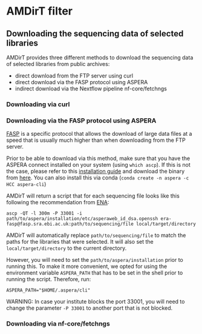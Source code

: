 # AMDirT filter

## Downloading the sequencing data of selected libraries

AMDirT provides three different methods to download the sequencing data of selected libraries from public archives: 

  - direct download from the FTP server using curl
  - direct download via the FASP protocol using ASPERA
  - indirect download via the Nextflow pipeline nf-core/fetchngs

### Downloading via curl

### Downloading via the FASP protocol using ASPERA

[FASP](https://en.wikipedia.org/wiki/Fast_and_Secure_Protocol) is a specific protocol that allows the download of large data files at a speed that is usually much higher than when downloading from the FTP server.

Prior to be able to download via this method, make sure that you have the ASPERA connect installed on your system (using `which ascp`). If this is not the case, please refer to this [installation guide](https://www.ibm.com/docs/en/aspera-connect/4.1?topic=suc-installation#installation__section_zfj_wpq_ghb) and download the binary from [here](https://www.ibm.com/aspera/connect/). You can also install this via conda (`conda create -n aspera -c HCC aspera-cli`)

AMDirT will return a script that for each sequencing file looks like this following the recommendation from [ENA](https://ena-docs.readthedocs.io/en/latest/retrieval/file-download.html#using-aspera):

`ascp -QT -l 300m -P 33001 -i path/to/aspera/installation/etc/asperaweb_id_dsa.openssh era-fasp@fasp.sra.ebi.ac.uk:path/to/sequencing/file local/target/directory`

AMDirT will automatically replace `path/to/sequencing/file` to match the paths for the libraries that were selected. It will also set the `local/target/directory` to the current directory.

However, you will need to set the `path/to/aspera/installation` prior to running this. To make it more convenient, we opted for using the environment variable `ASPERA_PATH` that has to be set in the shell prior to running the script. Therefore, run:

`ASPERA_PATH="$HOME/.aspera/cli"`

WARNING: In case your institute blocks the port 33001, you will need to change the parameter `-P 33001` to another port that is not blocked.

### Downloading via nf-core/fetchngs
